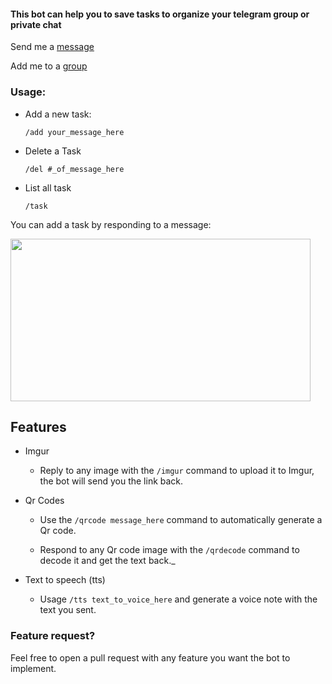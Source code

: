 #### This bot can help you to save tasks to organize your telegram group or private chat

Send me a [message](https://t.me/Todo_taskBot)

Add me to a [group](https://telegram.me/Todo_taskBot?startgroup=true)

### Usage:

- Add a new task:
  
  `/add your_message_here`

- Delete a Task
  
  `/del #_of_message_here`

- List all task
  
  `/task`

You can add a task by responding to a message:

<img src="https://i.imgur.com/TwTNgyq.png" width="480" height="260">

## Features

- Imgur
  
  - Reply to any image with the `/imgur` command to upload it to Imgur, the bot will send you the link back.

- Qr Codes
  
  - Use the `/qrcode message_here` command to automatically generate a Qr code.
  
  - Respond to any Qr code image with the `/qrdecode` command to decode it and get the text back._

- Text to speech (tts)
  
  - Usage `/tts text_to_voice_here` and generate a voice note with the text you sent.

### Feature request?

Feel free to open a pull request with any feature you want the bot to implement.
